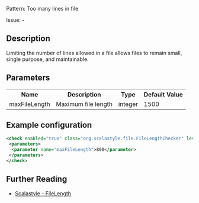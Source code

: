 Pattern: Too many lines in file

Issue: -

## Description

Limiting the number of lines allowed in a file allows files to remain small, single purpose, and maintainable.

## Parameters
<table><tr><th>Name</th><th>Description</th><th>Type</th><th>Default Value</th></tr><tr><td>maxFileLength</td>
        <td>Maximum file length</td>
        <td>integer</td>
        <td>1500</td>
      </tr></table>

## Example configuration

```xml
<check enabled="true" class="org.scalastyle.file.FileLengthChecker" level="warning">
 <parameters>
  <parameter name="maxFileLength">800</parameter>
 </parameters>
</check>
```
<a name="org_scalastyle_file_FileLineLengthChecker" />

## Further Reading

* [Scalastyle - FileLength](https://scalastyle.beautiful-scala.com/rules-1.5.0.html#org_scalastyle_file_FileLengthChecker)